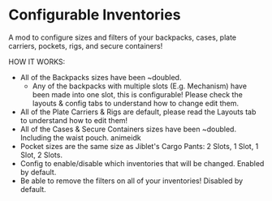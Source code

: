 # Configurable Inventories
A mod to configure sizes and filters of your backpacks, cases, plate carriers, pockets, rigs, and secure containers!

HOW IT WORKS:
- All of the Backpacks sizes have been ~doubled.
  - Any of the backpacks with multiple slots (E.g. Mechanism) have been made into one slot, this is configurable! Please check the layouts & config tabs to understand how to change edit them.
- All of the Plate Carriers & Rigs are default, please read the Layouts tab to understand how to edit them!
- All of the Cases & Secure Containers sizes have been ~doubled. Including the waist pouch. animeidk
- Pocket sizes are the same size as Jiblet's Cargo Pants: 2 Slots, 1 Slot, 1 Slot, 2 Slots.
- Config to enable/disable which inventories that will be changed. Enabled by default.
- Be able to remove the filters on all of your inventories! Disabled by default.
